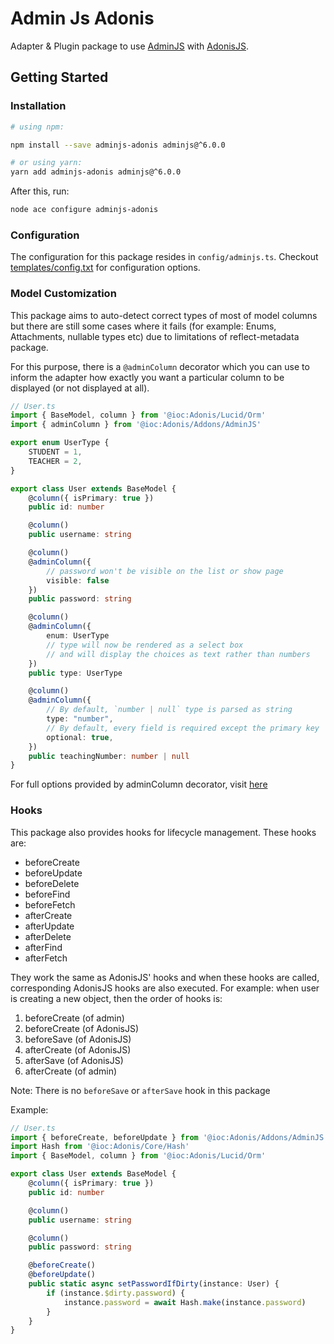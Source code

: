 # Admin Js Adonis

Adapter & Plugin package to use [AdminJS](https://adminjs.co/) with [AdonisJS](https://adonisjs.com/).

## Getting Started

### Installation

```bash
# using npm:

npm install --save adminjs-adonis adminjs@^6.0.0

# or using yarn:
yarn add adminjs-adonis adminjs@^6.0.0
```

After this, run:
```bash
node ace configure adminjs-adonis
```

### Configuration

The configuration for this package resides in `config/adminjs.ts`. Checkout [templates/config.txt](templates/config.txt) for configuration options.

### Model Customization

This package aims to auto-detect correct types of most of model columns but there are still some cases where it fails (for example: Enums, Attachments, nullable types etc) due to limitations of reflect-metadata package.

For this purpose, there is a `@adminColumn` decorator which you can use to inform the adapter how exactly you want a particular column to be displayed (or not displayed at all).

```ts
// User.ts
import { BaseModel, column } from '@ioc:Adonis/Lucid/Orm'
import { adminColumn } from '@ioc:Adonis/Addons/AdminJS'

export enum UserType {
    STUDENT = 1,
    TEACHER = 2,
}

export class User extends BaseModel {
    @column({ isPrimary: true })
    public id: number

    @column()
    public username: string

    @column()
    @adminColumn({
        // password won't be visible on the list or show page
        visible: false
    })
    public password: string

    @column()
    @adminColumn({
        enum: UserType 
        // type will now be rendered as a select box
        // and will display the choices as text rather than numbers
    })
    public type: UserType

    @column()
    @adminColumn({
        // By default, `number | null` type is parsed as string
        type: "number",
        // By default, every field is required except the primary key
        optional: true,
    })
    public teachingNumber: number | null
}
```

For full options provided by adminColumn decorator, visit [here](./adonis-typings/adapter/decorator.ts#AdminColumnOptions)

### Hooks

This package also provides hooks for lifecycle management. These hooks are:

- beforeCreate
- beforeUpdate
- beforeDelete
- beforeFind
- beforeFetch
- afterCreate
- afterUpdate
- afterDelete
- afterFind
- afterFetch

They work the same as AdonisJS' hooks and when these hooks are called, corresponding AdonisJS hooks are also executed.
For example: when user is creating a new object, then the order of hooks is:
1. beforeCreate (of admin)
2. beforeCreate (of AdonisJS)
3. beforeSave (of AdonisJS)
4. afterCreate (of AdonisJS)
5. afterSave (of AdonisJS)
6. afterCreate (of admin)

Note: There is no `beforeSave` or `afterSave` hook in this package

Example:
```ts
// User.ts
import { beforeCreate, beforeUpdate } from '@ioc:Adonis/Addons/AdminJS'
import Hash from '@ioc:Adonis/Core/Hash'
import { BaseModel, column } from '@ioc:Adonis/Lucid/Orm'

export class User extends BaseModel {
    @column({ isPrimary: true })
    public id: number

    @column()
    public username: string

    @column()
    public password: string

    @beforeCreate()
    @beforeUpdate()
    public static async setPasswordIfDirty(instance: User) {
        if (instance.$dirty.password) {
            instance.password = await Hash.make(instance.password)
        }
    }
}

```

